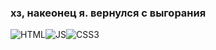 ### хз, накеонец я. вернулся с выгорания

<img src="https://img.shields.io/badge/HTML5-black?style=for-the-badge&logo=HTML5&logoColor=E34F26" alt="HTML"/><img src="https://img.shields.io/badge/javascript-black?style=for-the-badge&logo=javascript&logoColor=F7DF1E" alt="JS"/><img src="https://img.shields.io/badge/CSS3-black?style=for-the-badge&logo=CSS3&logoColor=1572B6" alt="CSS3"/>
